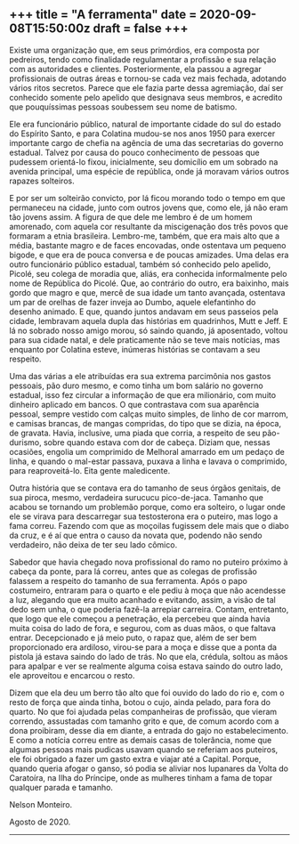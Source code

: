 +++
title = "A ferramenta"
date = 2020-09-08T15:50:00z
draft = false
+++
---
Existe uma organização que, em seus primórdios, era composta por pedreiros, tendo como finalidade regulamentar a profissão e sua relação com as autoridades e clientes. Posteriormente, ela passou a agregar profissionais de outras áreas e tornou-se cada vez mais fechada, adotando vários ritos secretos. Parece que ele fazia parte dessa agremiação, daí ser conhecido somente pelo apelido que designava seus membros, e acredito que pouquíssimas pessoas soubessem seu nome de batismo.

Ele era funcionário público, natural de importante cidade do sul do estado do Espírito Santo, e para Colatina mudou-se nos anos 1950 para exercer importante cargo de chefia na agência de uma das secretarias do governo estadual. Talvez por causa do pouco conhecimento de pessoas que pudessem orientá-lo fixou, inicialmente, seu domicílio em um sobrado na avenida principal, uma espécie de república, onde já moravam vários outros rapazes solteiros. 

E por ser um solteirão convicto, por  lá ficou morando todo o tempo em que permaneceu na cidade, junto com outros jovens que, como ele, já não eram tão jovens assim. A figura de que dele me lembro é de um homem amorenado, com aquela cor resultante da miscigenação dos três povos que formaram a etnia brasileira. Lembro-me, também, que era mais alto que a média, bastante magro e de faces encovadas, onde ostentava um pequeno bigode, e que era de pouca conversa e de poucas amizades. Uma delas era outro funcionário público estadual, também só conhecido pelo apelido, Picolé, seu colega de moradia que, aliás, era conhecida informalmente pelo nome de República do Picolé. Que, ao contrário do outro, era baixinho, mais gordo que magro e que, mercê de sua idade um tanto avançada, ostentava um par de orelhas de fazer inveja ao Dumbo, aquele elefantinho do desenho animado. E que, quando juntos andavam em seus passeios pela cidade, lembravam aquela dupla das histórias em quadrinhos, Mutt e Jeff. E lá no sobrado nosso amigo morou, só saindo quando, já aposentado, voltou para sua cidade natal, e dele praticamente não se teve mais notícias, mas enquanto por Colatina esteve, inúmeras histórias se contavam a seu respeito.

Uma das várias a ele atribuídas era sua extrema parcimônia nos gastos pessoais, pão duro mesmo, e como tinha um bom salário no governo estadual, isso fez circular a informação de que era milionário, com muito dinheiro aplicado em bancos. O que contrastava com sua aparência pessoal, sempre vestido com calças muito simples, de linho de cor marrom, e camisas brancas, de mangas compridas, do tipo que se dizia, na época, de gravata. Havia, inclusive, uma piada que corria, a respeito de seu pão-durismo, sobre quando estava com dor de cabeça. Diziam que, nessas ocasiões, engolia um comprimido de Melhoral amarrado em um pedaço de linha, e quando o mal-estar passava, puxava a linha e lavava o comprimido, para reaproveitá-lo. Eita gente maledicente.

Outra história que se contava era do tamanho de seus órgãos genitais, de sua piroca, mesmo, verdadeira surucucu pico-de-jaca. Tamanho que acabou se tornando um problemão porque, como era solteiro, o lugar onde ele se virava para descarregar sua testosterona era o puteiro, mas logo a fama correu. Fazendo com que as moçoilas fugissem dele mais que o diabo da cruz, e é aí que entra o causo da novata que, podendo não sendo verdadeiro, não deixa de ter seu lado cômico.

Sabedor que havia chegado nova profissional do ramo no puteiro próximo à cabeça da ponte, para lá correu, antes que as colegas de profissão falassem a respeito do tamanho de sua ferramenta. Após o papo costumeiro, entraram para o quarto e ele pediu à moça que não acendesse a luz, alegando que era muito acanhado e evitando, assim, a visão de tal dedo sem unha, o que poderia fazê-la arrepiar carreira. Contam, entretanto, que logo que ele começou a penetração, ela percebeu que ainda havia muita coisa do lado de fora, e segurou, com as duas mãos, o que faltava entrar. Decepcionado e já meio puto, o rapaz que, além de ser bem proporcionado era ardiloso, virou-se para a moça e disse que a ponta da pistola já estava saindo do lado de trás. No que ela, crédula, soltou as mãos para apalpar e ver se realmente alguma coisa estava saindo do outro lado, ele aproveitou e encarcou o resto. 

Dizem que ela deu um berro tão alto que foi ouvido do lado do rio e, com o resto de força que ainda tinha, botou o cujo, ainda pelado, para fora do quarto. No que foi ajudada pelas companheiras de profissão, que vieram correndo, assustadas com tamanho grito e que, de comum acordo com a dona proibiram, desse dia em diante, a entrada do gajo no estabelecimento. E como a notícia correu entre as demais casas de tolerância, nome que algumas pessoas mais pudicas usavam quando se referiam aos puteiros, ele foi obrigado a fazer um gasto extra e viajar até a Capital. Porque, quando queria afogar o ganso, só podia se aliviar nos lupanares da Volta do Caratoíra, na Ilha do Príncipe, onde as mulheres tinham a fama de topar qualquer parada e tamanho.

Nelson Monteiro.

Agosto de 2020.

---
